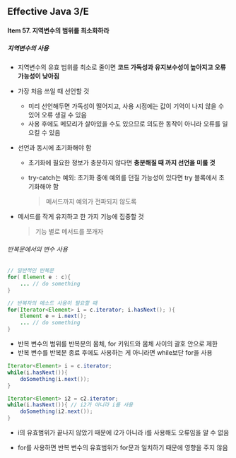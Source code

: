 ## Effective Java 3/E

#### Item 57. 지역변수의 범위를 최소화하라

##### 지역변수의 사용

- 지역변수의 유효 범위를 최소로 줄이면 **코드 가독성과 유지보수성이 높아지고 오류 가능성이 낮아짐**
- 가장 처음 쓰일 때 선언할 것
  - 미리 선언해두면 가독성이 떨어지고, 사용 시점에는 값이 기억이 나지 않을 수 있어 오류 생길 수 있음
  - 사용 후에도 메모리가 살아있을 수도 있으므로 의도한 동작이 아니라 오류를 일으킬 수 있음

- 선언과 동시에 초기화해야 함

  - 초기화에 필요한 정보가 충분하지 않다면 **충분해질 때 까지 선언을 미룰 것**

  - try-catch는 예외: 초기화 중에 예외를 던질 가능성이 있다면 try 블록에서 초기화해야 함

    > 메서드까지 예외가 전파되지 않도록

- 메서드를 작게 유지하고 한 가지 기능에 집중할 것

  > 기능 별로 메서드를 쪼개자

###### 반복문에서의 변수 사용

```java
// 일반적인 반복문
for( Element e : c){
    ... // do something
}

// 반복자의 메소드 사용이 필요할 때
for(Iterator<Element> i = c.iterator; i.hasNext(); ){
    Element e = i.next();
    ... // do something
}
```

- 반복 변수의 범위를 반복분의 몸체, for 키워드와 몸체 사이의 괄호 안으로 제한
- 반복 변수를 반복문 종료 후에도 사용하는 게 아니라면 while보단 for을 사용

```java
Iterator<Element> i = c.iterator; 
while(i.hasNext()){
    doSomething(i.next());
}

Iterator<Element> i2 = c2.iterator; 
while(i.hasNext()){ // i2가 아니라 i를 사용
    doSomething(i2.next());
}
```

- i의 유효범위가 끝나지 않았기 때문에 i2가 아니라 i를 사용해도 오류임을 알 수 없음

- for를 사용하면 반복 변수의 유효범위가 for문과 일치하기 때문에 영향을 주지 않음

  